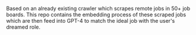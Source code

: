 Based on an already existing crawler which scrapes remote jobs in 50+ job boards. This repo contains the embedding process of these scraped jobs which are then feed into GPT-4 to match the ideal job with the user's dreamed role.